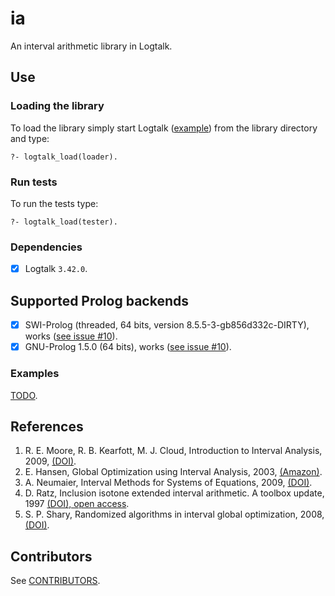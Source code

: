 # ia
An interval arithmetic library in Logtalk.

## Use
### Loading the library

To load the library simply start Logtalk ([example](https://logtalk.org/manuals/userman/programming.html#starting-logtalk)) from the library directory and type:

```
?- logtalk_load(loader).
```

### Run tests

To run the tests type:
```
?- logtalk_load(tester).
```

### Dependencies
- [x] Logtalk `3.42.0`.

## Supported Prolog backends
- [x] SWI-Prolog (threaded, 64 bits, version 8.5.5-3-gb856d332c-DIRTY), works ([see issue #10](https://github.com/mlliarm/ia/issues/10#issuecomment-1009255385)).
- [x] GNU-Prolog 1.5.0 (64 bits), works ([see issue #10](https://github.com/mlliarm/ia/issues/10#issuecomment-1009268552)).

### Examples
[TODO](https://github.com/mlliarm/ia/issues/10#issue-745885381).

## References
1. R. E. Moore, R. B. Kearfott, M. J. Cloud, Introduction to Interval Analysis, 2009, [(DOI)](https://doi.org/10.1137/1.9780898717716).
2. E. Hansen, Global Optimization using Interval Analysis, 2003, [(Amazon)](https://www.amazon.com/Global-Optimization-Using-Interval-Analysis/dp/0824740599).
3. A. Neumaier, Interval Methods for Systems of Equations, 2009, [(DOI)](https://doi.org/10.1017/CBO9780511526473).
4. D. Ratz, Inclusion isotone extended interval arithmetic. A toolbox update, 1997 [(DOI), open access](https://publikationen.bibliothek.kit.edu/67997).
5. S. P. Shary, Randomized algorithms in interval global optimization, 2008, [(DOI)](https://doi.org/10.1134/S1995423908040083).

## Contributors
See [CONTRIBUTORS](CONTRIBUTORS.md).
